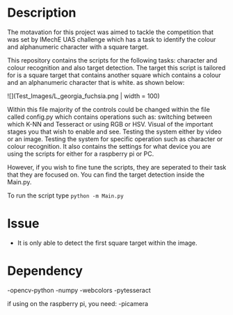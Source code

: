 # Description
The motavation for this project was aimed to tackle the competition that was set by IMechE UAS challenge which has a task to identify the colour and alphanumeric character with a square target.

This repository contains the scripts for the following tasks: character and colour recognition and also target detection. The target this script is tailored for is a square target that contains another square which contains a colour and an alphanumeric character that is white. as shown below:

![](Test_Images/L_georgia_fuchsia.png | width = 100)

Within this file majority of the controls could be changed within the file called config.py which contains operations such as: 
switching between which K-NN and Tesseract or using RGB or HSV. 
Visual of the important stages you that wish to enable and see. 
Testing the system either by video or an image.
Testing the system for specific operation such as character or colour recognition.
It also contains the settings for what device you are using the scripts for either for a raspberry pi or PC.

However, if you wish to fine tune the scripts, they are seperated to their task that they are focused on. You can find the target detection inside the Main.py.

To run the script type ```python -m Main.py```

# Issue
- It is only able to detect the first square target within the image.

# Dependency
-opencv-python
-numpy
-webcolors
-pytesseract

if using on the raspberry pi, you need:
-picamera





